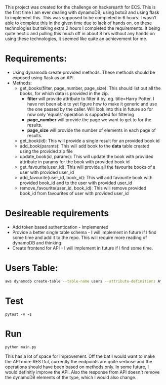 This project was created for the challenge on hackerearth for ECS. This is the first time I am ever dealing with dynamoDB, using boto3 and using flask to implement this. This was supposed to be completed in 6 hours. I wasn't able to complete this in the given time due to lack of hands on, on these technologies but taking extra 2 hours I completed the requirements. It being quite hectic and pulling this much off in about 8 hrs without any hands on using these technologies, it seemed like quite an achievement for me.

# Requirements:
- Using dynamodb create provided methods. These methods should be exposed using flask as an API.
- Methods:
  - get_books(filter, page_number, page_size): This should list out all the books, for which data is provided in the zip. 
    - **filter** will provide attribute to filter it by, eg. title=Harry Potter. I have not been able to yet figure how to make it generic and use the one passed by the caller. Will look into this in future so for now only 'equals' operation is supported for filtering
    - **page_number** will provide the page we want to get to for the results.
    - **page_size** will provide the number of elements in each page of results.
  - get_book(id): This will provide a single result for an provided book id
  - add_book(params): This will add book to the **data** table created using the provided zip file
  - update_book(id, params): This will update the book with provided attribute in params for the book with provided book id
  - get_favourite(user_id): This will provide all the favourite books of a user with provided user_id
  - add_favourite(user_id, book_id): This will add favourite book with provided book_id and to the user with provided user_id
  - remove_favourite(user_id, book_id): This will remove provided book_id from favourites of user with provided user_id

# Desireable requirements
  - Add token based authentication - Implemented
  - Provide a better single table schema - I will implement in future if I find some time and add it to the repo. This will require more reading of dynamoDB and thinking.
  - Create frontend for API - I will implement in future if I find some time.

# Users Table:
```bash
aws dynamodb create-table --table-name users --attribute-definitions AttributeName=user_id,AttributeType=S --key-schema AttributeName=user_id,KeyType=HASH --provisioned-throughput ReadCapacityUnits=10,WriteCapacityUnits=5 --endpoint-url http://localhost:8000
```

# Test
```pytest -v -s```

# Run
```python main.py```

This has a lot of space for improvement. Off the bat I would want to make the API more RESTful, currently the endpoints are quite verbose and the operations should have been based on methods only. In some future, I would definitly improve the API. Also the response from API doesn't remove the dynamoDB elements of the type, which I would also change.

